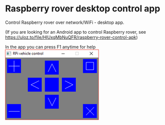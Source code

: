 # Raspberry rover desktop control app

Control Raspberry rover over network/WiFi - desktop app.

(If you are looking for an Android app to control Raspberry rover, see https://uloz.to/file/HlUxqMbNuQFR/raspberry-rover-control-apk)

In the app you can press F1 anytime for help
![Screenshot](doc/screenshot.png)
